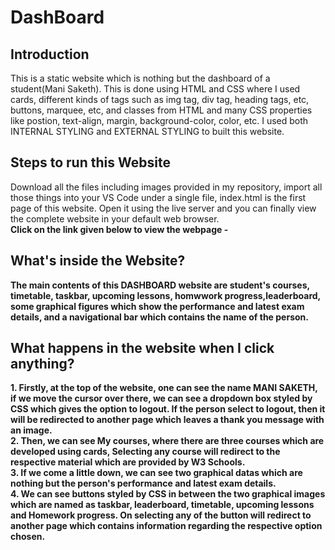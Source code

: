 # DashBoard
<h2>Introduction</h2>
This is a static website which is nothing but the dashboard of a student(Mani Saketh). This is done using HTML and CSS where I used cards, different kinds of tags such as img tag, div tag, heading tags, etc, buttons, marquee, etc, and classes from HTML and many CSS properties like postion, text-align, margin, background-color, color, etc. I used both INTERNAL STYLING and EXTERNAL STYLING to built this website. 
<h2>Steps to run this Website</h2>
Download all the files including images provided in my repository, import all those things into your VS Code under a single file, index.html is the first page of this website. Open it using the live server and you can finally view the complete website in your default web browser.<br>
<b>Click on the link given below to view the webpage - <b>

<h2>What's inside the Website?</h2>
The main contents of this DASHBOARD website are student's courses, timetable, taskbar, upcoming lessons, homwwork progress,leaderboard, some graphical figures which show the performance and latest exam details, and a navigational bar which contains the name of the person.
<h2>What happens in the website when I click anything?</h2>
1. Firstly, at the top of the website, one can see the name MANI SAKETH, if we move the cursor over there, we can see a dropdown box styled by CSS which gives the option to logout. If the person select to logout, then it will be redirected to another page which leaves a thank you message with an image.<br>
2. Then, we can see My courses, where there are three courses which are developed using cards, Selecting any course will redirect to the respective material which are provided by W3 Schools.<br>
3. If we come a little down, we can see two graphical datas which are nothing but the person's performance and latest exam details.<br>
4. We can see buttons styled by CSS in between the two graphical images which are named as taskbar, leaderboard, timetable, upcoming lessons and Homework progress. On selecting any of the button will redirect to another page which contains information regarding the respective option chosen.
